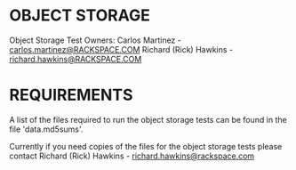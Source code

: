 OBJECT STORAGE
==============

Object Storage Test Owners:
  Carlos Martinez - carlos.martinez@RACKSPACE.COM
  Richard (Rick) Hawkins - richard.hawkins@RACKSPACE.COM

REQUIREMENTS
============

A list of the files required to run the object storage tests can be found
in the file 'data.md5sums'.

Currently if you need copies of the files for the object storage tests
please contact Richard (Rick) Hawkins - richard.hawkins@rackspace.com
